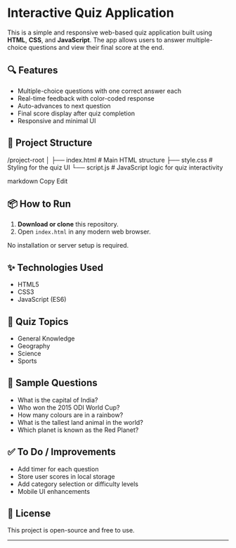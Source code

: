 # Interactive Quiz Application

This is a simple and responsive web-based quiz application built using **HTML**, **CSS**, and **JavaScript**. The app allows users to answer multiple-choice questions and view their final score at the end.

## 🔍 Features

- Multiple-choice questions with one correct answer each
- Real-time feedback with color-coded response
- Auto-advances to next question
- Final score display after quiz completion
- Responsive and minimal UI

## 📁 Project Structure

/project-root
│
├── index.html # Main HTML structure
├── style.css # Styling for the quiz UI
└── script.js # JavaScript logic for quiz interactivity

markdown
Copy
Edit

## 📦 How to Run

1. **Download or clone** this repository.
2. Open `index.html` in any modern web browser.

No installation or server setup is required.

## ✨ Technologies Used

- HTML5
- CSS3
- JavaScript (ES6)

## 🧠 Quiz Topics

- General Knowledge
- Geography
- Science
- Sports

## 📌 Sample Questions

- What is the capital of India?
- Who won the 2015 ODI World Cup?
- How many colours are in a rainbow?
- What is the tallest land animal in the world?
- Which planet is known as the Red Planet?

## ✅ To Do / Improvements

- Add timer for each question
- Store user scores in local storage
- Add category selection or difficulty levels
- Mobile UI enhancements

## 📄 License

This project is open-source and free to use.


---
